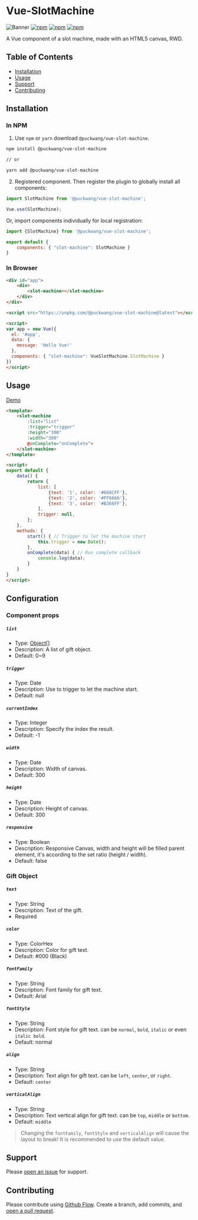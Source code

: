 # Vue-SlotMachine

![Banner](https://github.com/puckwang/vue-slot-machine/blob/master/screenshots/banner.png?raw=true)
[![npm](https://img.shields.io/npm/v/@puckwang/vue-slot-machine.svg?style=flat)](https://www.npmjs.com/package/@puckwang/vue-slot-machine)
[![npm](https://img.shields.io/npm/l/@puckwang/vue-slot-machine.svg?style=flat)](https://github.com/puckwang/vue-slot-machine/blob/master/LICENSE)
[![npm](https://img.shields.io/npm/dt/@puckwang/vue-slot-machine.svg?style=flat)](https://www.npmjs.com/package/@puckwang/vue-slot-machine)

A Vue component of a slot machine, made with an HTML5 canvas, RWD.

## Table of Contents

- [Installation](#installation)
- [Usage](#usage)
- [Support](#support)
- [Contributing](#contributing)

## Installation

### In NPM
1. Use `npm` or `yarn` download `@puckwang/vue-slot-machine`.
```sh
npm install @puckwang/vue-slot-machine

// or

yarn add @puckwang/vue-slot-machine
```
2. Registered component.
Then register the plugin to globally install all components:
```js
import SlotMachine from '@puckwang/vue-slot-machine';

Vue.use(SlotMachine);
```

Or, import components individually for local registration:
```js
import {SlotMachine} from '@puckwang/vue-slot-machine';

export default {
    components: { "slot-machine": SlotMachine }
}
```

### In Browser
```html
<div id="app">
    <div>
        <slot-machine></slot-machine>
    </div>
</div>

<script src="https://unpkg.com/@puckwang/vue-slot-machine@latest"></script>

<script>
var app = new Vue({
  el: '#app',
  data: {
    message: 'Hello Vue!'
  },
  components: { "slot-machine": VueSlotMachine.SlotMachine }
})
</script>
```

## Usage

[Demo](https://codepen.io/puckwang/pen/OGvrdM)

```html
<template>
    <slot-machine
        :list="list"
        :trigger="trigger"
        :height="300"
        :width="300"
        @onComplete="onComplete">
    </slot-machine>
</template>

<script>
export default {
    data() {
        return {
            list: [
                {text: '1', color: '#668CFF'},
                {text: '2', color: '#FF6666'},
                {text: '3', color: '#B366FF'},
            ],
            trigger: null,
        };
    },
    methods: {
        start() { // Trigger to let the machine start
            this.trigger = new Date();
        },
        onComplete(data) { // Run complete callback
            console.log(data);
        }
    }
}
</script>
```

## Configuration

### Component props

##### `list`
- Type: [Object](#gift-object)[]
- Description: A list of gift object.
- Default: 0~9

##### `trigger`
- Type: Date
- Description: Use to trigger to let the machine start.
- Default: null

##### `currentIndex`
- Type: Integer
- Description: Specify the index the result.
- Default: -1

##### `width`
- Type: Date
- Description: Width of canvas.
- Default: 300

##### `height`
- Type: Date
- Description: Height of canvas.
- Default: 300

##### `responsive`
- Type: Boolean
- Description: Responsive Canvas, width and height will be filled parent element, it's according to the set ratio (height / width).
- Default: false

### Gift Object
##### `text`
- Type: String
- Description: Text of the gift.
- Required

##### `color`
- Type: ColorHex
- Description: Color for gift text.
- Default: #000 (Black)

##### `fontFamily`
- Type: String
- Description: Font family for gift text.
- Default: Arial

##### `fontStyle`
- Type: String
- Description: Font style for gift text. can be `normal`, `bold`, `italic` or even `italic bold`.
- Default: normal

##### `align`
- Type: String
- Description: Text align for gift text. can be `left`, `center`, or `right`.
- Default: `center`

##### `verticalAlign`
- Type: String
- Description: Text vertical align for gift text. can be `top`, `middle` or `bottom`.
- Default: `middle`

> Changing the `fontFamily`, `fontStyle` and `verticalAlign` will cause the layout to break!
> It is recommended to use the default value.

## Support

Please [open an issue](https://github.com/puckwang/vue-slot-machine/issues/new) for support.

## Contributing

Please contribute using [Github Flow](https://guides.github.com/introduction/flow/). Create a branch, add commits, and [open a pull request](https://github.com/puckwang/vue-slot-machine/compare).
